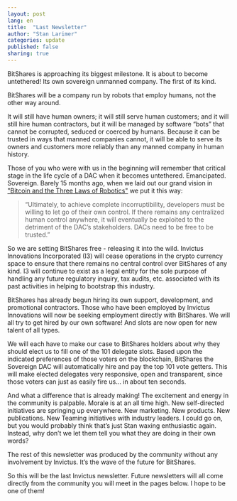 ```yaml
---
layout: post
lang: en
title:  "Last Newsletter"
author: "Stan Larimer"
categories: update
published: false
sharing: true
---
```


BitShares is approaching its biggest milestone.  It is about to become untethered!  Its own sovereign unmanned company. The first of its kind. 

BitShares will be a company run by robots that employ humans, 
not the other way around.

It will still have human owners; it will still serve human customers; and it will still hire human contractors, but it will be managed by software “bots” that cannot be corrupted, seduced or coerced by humans. Because it can be trusted in ways that manned companies cannot, it will be able to serve its owners and customers more reliably than any manned company in human history. 

Those of you who were with us in the beginning will remember that critical stage in the life cycle of a DAC when it becomes untethered. Emancipated. Sovereign.  Barely 15 months ago, when we laid out our grand vision in ["Bitcoin and the Three Laws of Robotics"](http://letstalkbitcoin.com/bitcoin-and-the-three-laws-of-robotics/) we put it this way:

 > “Ultimately, to achieve complete incorruptibility, developers must be willing to let go of their own control.  If there remains any centralized human control anywhere, it will eventually be exploited to the detriment of the DAC’s stakeholders.  DACs need to be free to be trusted.”

So we are setting BitShares free - releasing it into the wild. Invictus Innovations Incorporated (I3) will cease operations in the crypto currency space to ensure that there remains no central control over BitShares of any kind. I3 will continue to exist as a legal entity for the sole purpose of handling any future regulatory inquiry, tax audits, etc. associated with its past activities in helping to bootstrap this industry.

BitShares has already begun hiring its own support, development, and promotional contractors. Those who have been employed by Invictus Innovations will now be seeking employment directly with BitShares.   We will all try to get hired by our own software!  And slots are now open for new talent of all types.

We will each have to make our case to BitShares holders about why they should elect us to fill one of the 101 delegate slots.   Based upon the indicated preferences of those voters on the blockchain, BitShares the Sovereign DAC will automatically hire and pay the top 101 vote getters.  This will make elected delegates very responsive, open and transparent, since those voters can just as easily fire us… in about ten seconds.  

And what a difference that is already making!  The excitement and energy in the community is palpable.  Morale is at an all time high. New self-directed initiatives are springing up everywhere.  New marketing.  New products.  New publications.  New Teaming initiatives with industry leaders.  I could go on, but you would probably think that’s just Stan waxing enthusiastic again.  Instead, why don’t we let them tell you what they are doing in their own words?  

The rest of this newsletter was produced by the community without any involvement by Invictus.  It’s the wave of the future for BitShares.

So this will be the last Invictus newsletter.  Future newsletters will all come directly from the community you will meet in the pages below.  I hope to be one of them!

